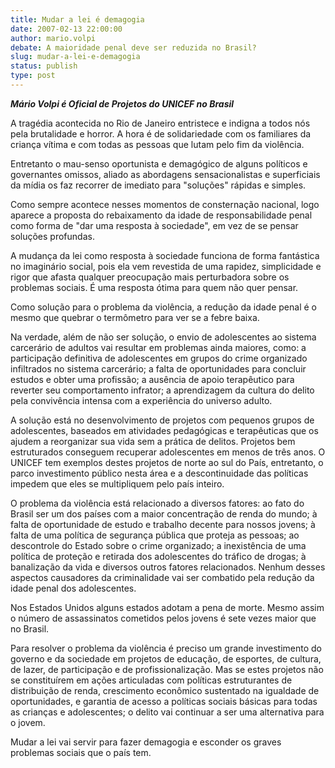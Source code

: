 ```yaml
---
title: Mudar a lei é demagogia
date: 2007-02-13 22:00:00
author: mario.volpi
debate: A maioridade penal deve ser reduzida no Brasil?
slug: mudar-a-lei-e-demagogia
status: publish 
type: post
---
```


***Mário Volpi é Oficial de Projetos do UNICEF no Brasil***  
  
A tragédia acontecida no Rio de Janeiro entristece e indigna a todos nós pela brutalidade e horror. A hora é de solidariedade com os familiares da criança vítima e com todas as pessoas que lutam pelo fim da violência.  
  
Entretanto o mau-senso oportunista e demagógico de alguns políticos e governantes omissos, aliado as abordagens sensacionalistas e superficiais da mídia os faz recorrer de imediato para "soluções" rápidas e simples.  
  
Como sempre acontece nesses momentos de consternação nacional, logo aparece a proposta do rebaixamento da idade de responsabilidade penal como forma de "dar uma resposta à sociedade", em vez de se pensar soluções profundas.   
  
A mudança da lei como resposta à sociedade funciona de forma fantástica no imaginário social, pois ela vem revestida de uma rapidez, simplicidade e rigor que afasta qualquer preocupação mais perturbadora sobre os problemas sociais. É uma resposta ótima para quem não quer pensar.   
  
Como solução para o problema da violência, a redução da idade penal é o mesmo que quebrar o termômetro para ver se a febre baixa.  
  
Na verdade, além de não ser solução, o envio de adolescentes ao sistema carcerário de adultos vai resultar em problemas ainda maiores, como: a participação definitiva de adolescentes em grupos do crime organizado infiltrados no sistema carcerário; a falta de oportunidades para concluir estudos e obter uma profissão; a ausência de apoio terapêutico para reverter seu comportamento infrator; a aprendizagem da cultura do delito pela convivência intensa com a experiência do universo adulto.  
  
A solução está no desenvolvimento de projetos com pequenos grupos de adolescentes, baseados em atividades pedagógicas e terapêuticas que os ajudem a reorganizar sua vida sem a prática de delitos. Projetos bem estruturados conseguem recuperar adolescentes em menos de três anos. O UNICEF tem exemplos destes projetos de norte ao sul do País, entretanto, o parco investimento público nesta área e a descontinuidade das políticas impedem que eles se multipliquem pelo país inteiro.  
  
O problema da violência está relacionado a diversos fatores: ao fato do Brasil ser um dos países com a maior concentração de renda do mundo; à falta de oportunidade de estudo e trabalho decente para nossos jovens; à falta de uma política de segurança pública que proteja as pessoas; ao descontrole do Estado sobre o crime organizado; a inexistência de uma política de proteção e retirada dos adolescentes do tráfico de drogas; à banalização da vida e diversos outros fatores relacionados. Nenhum desses aspectos causadores da criminalidade vai ser combatido pela redução da idade penal dos adolescentes.  
  
Nos Estados Unidos alguns estados adotam a pena de morte. Mesmo assim o número de assassinatos cometidos pelos jovens é sete vezes maior que no Brasil.  
  
Para resolver o problema da violência é preciso um grande investimento do governo e da sociedade em projetos de educação, de esportes, de cultura, de lazer, de participação e de profissionalização. Mas se estes projetos não se constituírem em ações articuladas com políticas estruturantes de distribuição de renda, crescimento econômico sustentado na igualdade de oportunidades, e garantia de acesso a políticas sociais básicas para todas as crianças e adolescentes; o delito vai continuar a ser uma alternativa para o jovem.   
  
Mudar a lei vai servir para fazer demagogia e esconder os graves problemas sociais que o país tem.
